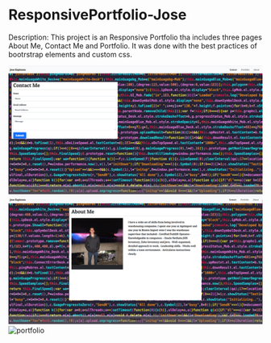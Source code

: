 # ResponsivePortfolio-Jose

Description: This project is an Responsive Portfolio tha includes three pages About Me, Contact Me and Portfolio. 
It was done with the best practices of bootrstrap elements and custom css.

![contact](Assets/contact.png?raw=true "Contact Me")
![index](Assets/index.png?raw=true "About Me")
![portfolio](Assets/portfolio?raw=true "Portfolio")